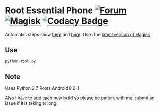 # Root Essential Phone [![Forum](https://img.shields.io/badge/XDA-Forums-f59714.svg?style=flat-square)](https://forum.xda-developers.com/essential-phone/development/root-essential-phone-automated-t3738633) [![Magisk](https://img.shields.io/badge/Magisk-Latest-00B39B.svg?style=flat-square)](https://forum.xda-developers.com/apps/magisk/official-magisk-v7-universal-systemless-t3473445) [![Codacy Badge](https://api.codacy.com/project/badge/Grade/48f0017cee20408e952919d3a551c9c3)](https://www.codacy.com/app/thehappydinoa/root-PH1?utm_source=github.com&utm_medium=referral&utm_content=thehappydinoa/root-PH1&utm_campaign=Badge_Grade)

Automates steps show [here](https://www.xda-developers.com/how-to-root-essential-phone-ph-1/) and [here](https://forum.xda-developers.com/essential-phone/how-to/guide-rooting-essential-ph-1-magisk-t3701976). Uses the [latest version of Magisk](https://forum.xda-developers.com/apps/magisk/official-magisk-v7-universal-systemless-t3473445)

## Use

```bash
python root.py
```

## Note

Uses Python 2.7
Roots Android 8.0-1

Also I have to add each new build so please be patient with me, submit an issue if it is taking to long.
